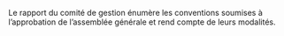 Le rapport du comité de gestion énumère les conventions soumises à l’approbation de l’assemblée générale et rend compte de leurs modalités.